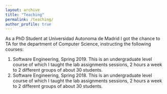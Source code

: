 ```yaml
---
layout: archive
title: "Teaching"
permalink: /teaching/
author_profile: true
---
```


As a PhD Student at Universidad Autonoma de Madrid I got the chance to TA for the department of Computer Science, instructing the following courses:

  1. Software Engineering, Spring 2019. This is an undergraduate level course of which I taught the lab assignments sessions, 2 hours a week to 2 different groups of about 30 students.
  2. Software Engineering, Spring 2018. This is an undergraduate level course of which I taught the lab assignments sessions, 2 hours a week to 2 different groups of about 30 students.
